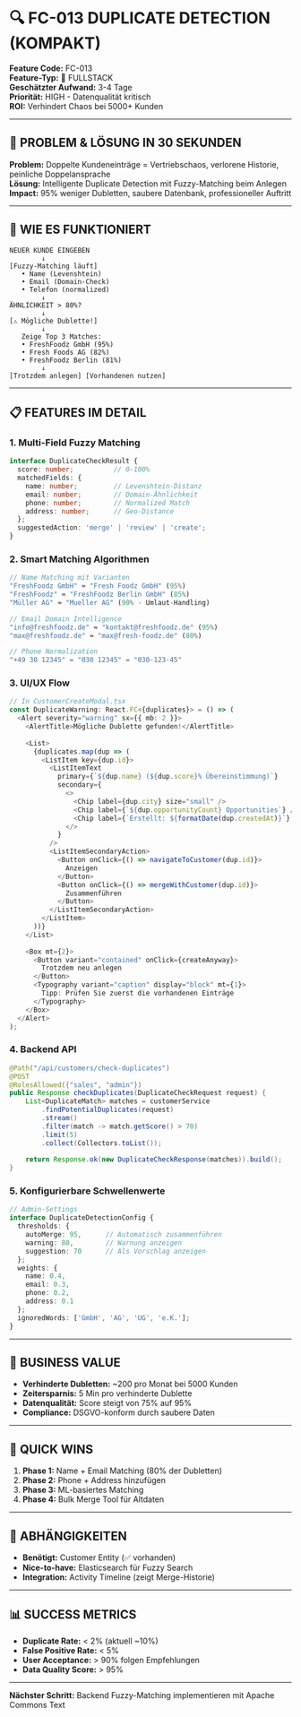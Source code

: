 # 🔍 FC-013 DUPLICATE DETECTION (KOMPAKT)

**Feature Code:** FC-013  
**Feature-Typ:** 🔀 FULLSTACK  
**Geschätzter Aufwand:** 3-4 Tage  
**Priorität:** HIGH - Datenqualität kritisch  
**ROI:** Verhindert Chaos bei 5000+ Kunden  

---

## 🎯 PROBLEM & LÖSUNG IN 30 SEKUNDEN

**Problem:** Doppelte Kundeneinträge = Vertriebschaos, verlorene Historie, peinliche Doppelansprache  
**Lösung:** Intelligente Duplicate Detection mit Fuzzy-Matching beim Anlegen  
**Impact:** 95% weniger Dubletten, saubere Datenbank, professioneller Auftritt  

---

## 🧠 WIE ES FUNKTIONIERT

```
NEUER KUNDE EINGEBEN
        ↓
[Fuzzy-Matching läuft]
   • Name (Levenshtein)
   • Email (Domain-Check)
   • Telefon (normalized)
        ↓
ÄHNLICHKEIT > 80%?
        ↓
[⚠️ Mögliche Dublette!]
        ↓
   Zeige Top 3 Matches:
   • FreshFoodz GmbH (95%)
   • Fresh Foods AG (82%)
   • FreshFoodz Berlin (81%)
        ↓
[Trotzdem anlegen] [Vorhandenen nutzen]
```

---

## 📋 FEATURES IM DETAIL

### 1. Multi-Field Fuzzy Matching

```typescript
interface DuplicateCheckResult {
  score: number;          // 0-100%
  matchedFields: {
    name: number;         // Levenshtein-Distanz
    email: number;        // Domain-Ähnlichkeit
    phone: number;        // Normalized Match
    address: number;      // Geo-Distance
  };
  suggestedAction: 'merge' | 'review' | 'create';
}
```

### 2. Smart Matching Algorithmen

```typescript
// Name Matching mit Varianten
"FreshFoodz GmbH" ≈ "Fresh Foodz GmbH" (95%)
"FreshFoodz" ≈ "FreshFoodz Berlin GmbH" (85%)
"Müller AG" ≈ "Mueller AG" (90% - Umlaut-Handling)

// Email Domain Intelligence
"info@freshfoodz.de" ≈ "kontakt@freshfoodz.de" (95%)
"max@freshfoodz.de" ≈ "max@fresh-foodz.de" (80%)

// Phone Normalization
"+49 30 12345" = "030 12345" = "030-123-45"
```

### 3. UI/UX Flow

```typescript
// In CustomerCreateModal.tsx
const DuplicateWarning: React.FC<{duplicates}> = () => (
  <Alert severity="warning" sx={{ mb: 2 }}>
    <AlertTitle>Mögliche Dublette gefunden!</AlertTitle>
    
    <List>
      {duplicates.map(dup => (
        <ListItem key={dup.id}>
          <ListItemText
            primary={`${dup.name} (${dup.score}% Übereinstimmung)`}
            secondary={
              <>
                <Chip label={dup.city} size="small" />
                <Chip label={`${dup.opportunityCount} Opportunities`} />
                <Chip label={`Erstellt: ${formatDate(dup.createdAt)}`} />
              </>
            }
          />
          <ListItemSecondaryAction>
            <Button onClick={() => navigateToCustomer(dup.id)}>
              Anzeigen
            </Button>
            <Button onClick={() => mergeWithCustomer(dup.id)}>
              Zusammenführen
            </Button>
          </ListItemSecondaryAction>
        </ListItem>
      ))}
    </List>
    
    <Box mt={2}>
      <Button variant="contained" onClick={createAnyway}>
        Trotzdem neu anlegen
      </Button>
      <Typography variant="caption" display="block" mt={1}>
        Tipp: Prüfen Sie zuerst die vorhandenen Einträge
      </Typography>
    </Box>
  </Alert>
);
```

### 4. Backend API

```java
@Path("/api/customers/check-duplicates")
@POST
@RolesAllowed({"sales", "admin"})
public Response checkDuplicates(DuplicateCheckRequest request) {
    List<DuplicateMatch> matches = customerService
        .findPotentialDuplicates(request)
        .stream()
        .filter(match -> match.getScore() > 70)
        .limit(5)
        .collect(Collectors.toList());
    
    return Response.ok(new DuplicateCheckResponse(matches)).build();
}
```

### 5. Konfigurierbare Schwellenwerte

```typescript
// Admin-Settings
interface DuplicateDetectionConfig {
  thresholds: {
    autoMerge: 95,      // Automatisch zusammenführen
    warning: 80,        // Warnung anzeigen
    suggestion: 70      // Als Vorschlag anzeigen
  };
  weights: {
    name: 0.4,
    email: 0.3,
    phone: 0.2,
    address: 0.1
  };
  ignoredWords: ['GmbH', 'AG', 'UG', 'e.K.'];
}
```

---

## 🎯 BUSINESS VALUE

- **Verhinderte Dubletten:** ~200 pro Monat bei 5000 Kunden
- **Zeitersparnis:** 5 Min pro verhinderte Dublette
- **Datenqualität:** Score steigt von 75% auf 95%
- **Compliance:** DSGVO-konform durch saubere Daten

---

## 🚀 QUICK WINS

1. **Phase 1:** Name + Email Matching (80% der Dubletten)
2. **Phase 2:** Phone + Address hinzufügen
3. **Phase 3:** ML-basiertes Matching
4. **Phase 4:** Bulk Merge Tool für Altdaten

---

## 🔗 ABHÄNGIGKEITEN

- **Benötigt:** Customer Entity (✅ vorhanden)
- **Nice-to-have:** Elasticsearch für Fuzzy Search
- **Integration:** Activity Timeline (zeigt Merge-Historie)

---

## 📊 SUCCESS METRICS

- **Duplicate Rate:** < 2% (aktuell ~10%)
- **False Positive Rate:** < 5%
- **User Acceptance:** > 90% folgen Empfehlungen
- **Data Quality Score:** > 95%

---

**Nächster Schritt:** Backend Fuzzy-Matching implementieren mit Apache Commons Text